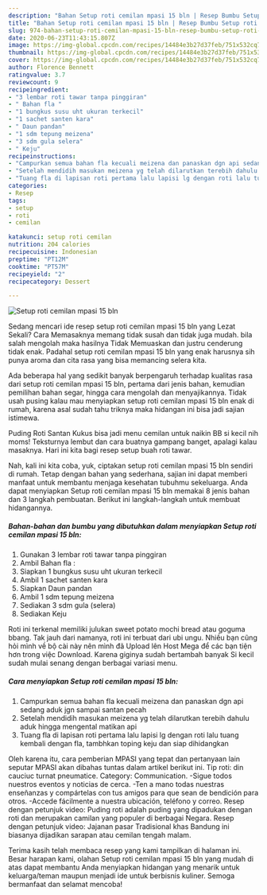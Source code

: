 ```yaml
---
description: "Bahan Setup roti cemilan mpasi 15 bln | Resep Bumbu Setup roti cemilan mpasi 15 bln Yang Enak Banget"
title: "Bahan Setup roti cemilan mpasi 15 bln | Resep Bumbu Setup roti cemilan mpasi 15 bln Yang Enak Banget"
slug: 974-bahan-setup-roti-cemilan-mpasi-15-bln-resep-bumbu-setup-roti-cemilan-mpasi-15-bln-yang-enak-banget
date: 2020-06-23T11:43:15.807Z
image: https://img-global.cpcdn.com/recipes/14484e3b27d37feb/751x532cq70/setup-roti-cemilan-mpasi-15-bln-foto-resep-utama.jpg
thumbnail: https://img-global.cpcdn.com/recipes/14484e3b27d37feb/751x532cq70/setup-roti-cemilan-mpasi-15-bln-foto-resep-utama.jpg
cover: https://img-global.cpcdn.com/recipes/14484e3b27d37feb/751x532cq70/setup-roti-cemilan-mpasi-15-bln-foto-resep-utama.jpg
author: Florence Bennett
ratingvalue: 3.7
reviewcount: 9
recipeingredient:
- "3 lembar roti tawar tanpa pinggiran"
- " Bahan fla "
- "1 bungkus susu uht ukuran terkecil"
- "1 sachet santen kara"
- " Daun pandan"
- "1 sdm tepung meizena"
- "3 sdm gula selera"
- " Keju"
recipeinstructions:
- "Campurkan semua bahan fla kecuali meizena dan panaskan dgn api sedang aduk jgn sampai santan pecah"
- "Setelah mendidih masukan meizena yg telah dilarutkan terebih dahulu aduk hingga mengental matikan api"
- "Tuang fla di lapisan roti pertama lalu lapisi lg dengan roti lalu tuang kembali dengan fla, tambhkan toping keju dan siap dihidangkan"
categories:
- Resep
tags:
- setup
- roti
- cemilan

katakunci: setup roti cemilan 
nutrition: 204 calories
recipecuisine: Indonesian
preptime: "PT12M"
cooktime: "PT57M"
recipeyield: "2"
recipecategory: Dessert

---
```



![Setup roti cemilan mpasi 15 bln](https://img-global.cpcdn.com/recipes/14484e3b27d37feb/751x532cq70/setup-roti-cemilan-mpasi-15-bln-foto-resep-utama.jpg)

Sedang mencari ide resep setup roti cemilan mpasi 15 bln yang Lezat Sekali? Cara Memasaknya memang tidak susah dan tidak juga mudah. bila salah mengolah maka hasilnya Tidak Memuaskan dan justru cenderung tidak enak. Padahal setup roti cemilan mpasi 15 bln yang enak harusnya sih punya aroma dan cita rasa yang bisa memancing selera kita.

Ada beberapa hal yang sedikit banyak berpengaruh terhadap kualitas rasa dari setup roti cemilan mpasi 15 bln, pertama dari jenis bahan, kemudian pemilihan bahan segar, hingga cara mengolah dan menyajikannya. Tidak usah pusing kalau mau menyiapkan setup roti cemilan mpasi 15 bln enak di rumah, karena asal sudah tahu triknya maka hidangan ini bisa jadi sajian istimewa.

Puding Roti Santan Kukus bisa jadi menu cemilan untuk naikin BB si kecil nih moms! Teksturnya lembut dan cara buatnya gampang banget, apalagi kalau masaknya. Hari ini kita bagi resep setup buah roti tawar.


Nah, kali ini kita coba, yuk, ciptakan setup roti cemilan mpasi 15 bln sendiri di rumah. Tetap dengan bahan yang sederhana, sajian ini dapat memberi manfaat untuk membantu menjaga kesehatan tubuhmu sekeluarga. Anda dapat menyiapkan Setup roti cemilan mpasi 15 bln memakai 8 jenis bahan dan 3 langkah pembuatan. Berikut ini langkah-langkah untuk membuat hidangannya.

<!--inarticleads1-->

##### Bahan-bahan dan bumbu yang dibutuhkan dalam menyiapkan Setup roti cemilan mpasi 15 bln:

1. Gunakan 3 lembar roti tawar tanpa pinggiran
1. Ambil  Bahan fla :
1. Siapkan 1 bungkus susu uht ukuran terkecil
1. Ambil 1 sachet santen kara
1. Siapkan  Daun pandan
1. Ambil 1 sdm tepung meizena
1. Sediakan 3 sdm gula (selera)
1. Sediakan  Keju


Roti ini terkenal memiliki julukan sweet potato mochi bread atau goguma bbang. Tak jauh dari namanya, roti ini terbuat dari ubi ungu. Nhiều bạn cũng hỏi mình về bộ cài này nên mình đã Upload lên Host Mega để các bạn tiện hơn trong việc Download. Karena giginya sudah bertambah banyak Si kecil sudah mulai senang dengan berbagai variasi menu. 

<!--inarticleads2-->

##### Cara menyiapkan Setup roti cemilan mpasi 15 bln:

1. Campurkan semua bahan fla kecuali meizena dan panaskan dgn api sedang aduk jgn sampai santan pecah
1. Setelah mendidih masukan meizena yg telah dilarutkan terebih dahulu aduk hingga mengental matikan api
1. Tuang fla di lapisan roti pertama lalu lapisi lg dengan roti lalu tuang kembali dengan fla, tambhkan toping keju dan siap dihidangkan


Oleh karena itu, cara pemberian MPASI yang tepat dan pertanyaan lain seputar MPASI akan dibahas tuntas dalam artikel berikut ini. Tip roti: din cauciuc turnat pneumatice. Category: Communication. -Sigue todos nuestros eventos y noticias de cerca. -Ten a mano todas nuestras enseñanzas y compártelas con tus amigos para que sean de bendición para otros. -Accede fácilmente a nuestra ubicación, teléfono y correo. Resep dengan petunjuk video: Puding roti adalah puding yang dipadukan dengan roti dan merupakan camilan yang populer di berbagai Negara. Resep dengan petunjuk video: Jajanan pasar Tradisional khas Bandung ini biasanya dijadikan sarapan atau cemilan tengah malam. 

Terima kasih telah membaca resep yang kami tampilkan di halaman ini. Besar harapan kami, olahan Setup roti cemilan mpasi 15 bln yang mudah di atas dapat membantu Anda menyiapkan hidangan yang menarik untuk keluarga/teman maupun menjadi ide untuk berbisnis kuliner. Semoga bermanfaat dan selamat mencoba!

